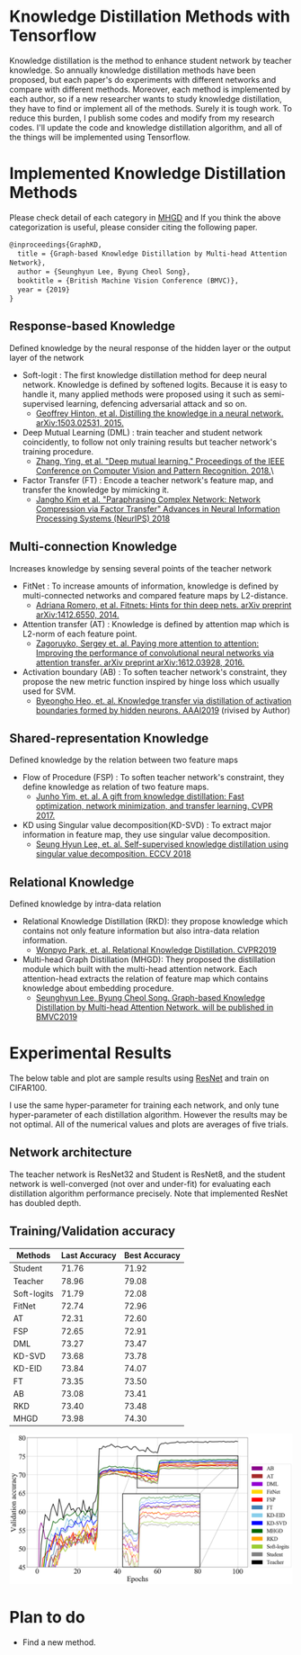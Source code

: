 # Knowledge Distillation Methods with Tensorflow
Knowledge distillation is the method to enhance student network by teacher knowledge.
So annually knowledge distillation methods have been proposed, but each paper's do experiments with different networks and compare with different methods.
Moreover, each method is implemented by each author, so if a new researcher wants to study knowledge distillation, they have to find or implement all of the methods. Surely it is tough work.
To reduce this burden, I publish some codes and modify from my research codes.
I'll update the code and knowledge distillation algorithm, and all of the things will be implemented using Tensorflow.

# Implemented Knowledge Distillation Methods
Please check detail of each category in [MHGD](https://arxiv.org/abs/1907.02226) and If you think the above categorization is useful, please consider citing the following paper.

    @inproceedings{GraphKD,
      title = {Graph-based Knowledge Distillation by Multi-head Attention Network},
      author = {Seunghyun Lee, Byung Cheol Song},
      booktitle = {British Machine Vision Conference (BMVC)},
      year = {2019}
    }

## Response-based Knowledge
Defined knowledge by the neural response of the hidden layer or the output layer of the network
- Soft-logit : The first knowledge distillation method for deep neural network. Knowledge is defined by softened logits. Because it is easy to handle it, many applied methods were proposed using it such as semi-supervised learning, defencing adversarial attack and so on.
  - [Geoffrey Hinton, et al. Distilling the knowledge in a neural network. arXiv:1503.02531, 2015.](https://arxiv.org/abs/1503.02531)
- Deep Mutual Learning (DML) : train teacher and student network coincidently, to follow not only training results but teacher network's training procedure.
  - [Zhang, Ying, et al. "Deep mutual learning." Proceedings of the IEEE Conference on Computer Vision and Pattern Recognition. 2018.](http://openaccess.thecvf.com/content_cvpr_2018/html/Zhang_Deep_Mutual_Learning_CVPR_2018_paper.html)\
- Factor Transfer (FT) : Encode a teacher network's feature map, and transfer the knowledge by mimicking it.
  - [Jangho Kim et al. "Paraphrasing Complex Network: Network Compression via Factor Transfer" Advances in Neural Information Processing Systems (NeurIPS) 2018](https://papers.nips.cc/paper/7541-paraphrasing-complex-network-network-compression-via-factor-transfer)

## Multi-connection Knowledge
Increases knowledge by sensing several points of the teacher network
- FitNet : To increase amounts of information, knowledge is defined by multi-connected networks and compared feature maps by L2-distance.
  - [Adriana Romero, et al. Fitnets: Hints for thin deep nets. arXiv preprint arXiv:1412.6550, 2014.](https://arxiv.org/abs/1412.6550)
- Attention transfer (AT) : Knowledge is defined by attention map which is L2-norm of each feature point.
  - [Zagoruyko, Sergey et. al. Paying more attention to attention: Improving the performance of convolutional neural networks via attention transfer. arXiv preprint arXiv:1612.03928, 2016.](https://arxiv.org/pdf/1612.03928.pdf)
- Activation boundary (AB) : To soften teacher network's constraint, they propose the new metric function inspired by hinge loss which usually used for SVM.
  - [Byeongho Heo, et. al. Knowledge transfer via distillation of activation boundaries formed by hidden neurons. AAAI2019](https://arxiv.org/abs/1811.03233) (rivised by Author)

## Shared-representation Knowledge
Defined knowledge by the relation between two feature maps
- Flow of Procedure (FSP) : To soften teacher network's constraint, they define knowledge as relation of two feature maps.
  - [Junho Yim, et. al. A gift from knowledge distillation:
Fast optimization, network minimization, and transfer learning. CVPR 2017.](http://openaccess.thecvf.com/content_cvpr_2017/html/Yim_A_Gift_From_CVPR_2017_paper.html)
- KD using Singular value decomposition(KD-SVD) : To extract major information in feature map, they use singular value decomposition.
  - [Seung Hyun Lee, et. al. Self-supervised knowledge distillation using singular value decomposition. ECCV 2018](http://openaccess.thecvf.com/content_ECCV_2018/html/SEUNG_HYUN_LEE_Self-supervised_Knowledge_Distillation_ECCV_2018_paper.html)

## Relational Knowledge
Defined knowledge by intra-data relation
- Relational Knowledge Distillation (RKD): they propose knowledge which contains not only feature information but also intra-data relation information.
  - [Wonpyo Park, et. al. Relational Knowledge Distillation. CVPR2019](https://arxiv.org/abs/1904.05068?context=cs.LG)
- Multi-head Graph Distillation (MHGD): They proposed the distillation module which built with the multi-head attention network. 
Each attention-head extracts the relation of feature map which contains knowledge about embedding procedure.
  - [Seunghyun Lee, Byung Cheol Song. Graph-based Knowledge Distillation by Multi-head Attention Network. will be published in BMVC2019](https://arxiv.org/abs/1907.02226)
  
# Experimental Results
The below table and plot are sample results using [ResNet](http://openaccess.thecvf.com/content_cvpr_2016/html/He_Deep_Residual_Learning_CVPR_2016_paper.html) and train on CIFAR100.

I use the same hyper-parameter for training each network, and only tune hyper-parameter of each distillation algorithm. However the results may be not optimal. All of the numerical values and plots are averages of five trials.

## Network architecture
The teacher network is ResNet32 and Student is ResNet8, and the student network is well-converged (not over and under-fit) for evaluating each distillation algorithm performance precisely. Note that implemented ResNet has doubled depth.

## Training/Validation accuracy

Methods | Last Accuracy | Best Accuracy
------------| ------------- | -------------
Student     | 71.76 | 71.92 
Teacher     | 78.96 | 79.08 
Soft-logits | 71.79 | 72.08 
FitNet      | 72.74 | 72.96
AT          | 72.31 | 72.60
FSP         | 72.65 | 72.91
DML         | 73.27 | 73.47
KD-SVD      | 73.68 | 73.78
KD-EID      | 73.84 | 74.07
FT          | 73.35  | 73.50
AB          | 73.08 | 73.41
RKD         | 73.40 | 73.48
MHGD        | 73.98 | 74.30
<img src="plots.png" width="800">

# Plan to do
- Find a new method.
